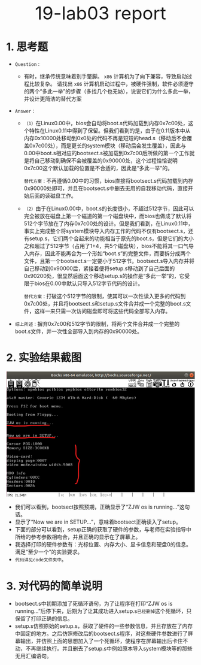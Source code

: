<center>
    <font size=8>19-lab03 report</font>
</center>

# 1. 思考题

* `Question：` 
  *  有时，继承传统意味着别手蹩脚。 `x86` 计算机为了向下兼容，导致启动过程比较复杂。 请找出 `x86` 计算机启动过程中，被硬件强制，软件必须遵守的两个“多此一举”的步骤（多找几个也无妨），说说它们为什么多此一举，并设计更简洁的替代方案
* `Answer：` 
  * `（1）`在Linux0.00中，bios会自动将boot.s代码加载到内存0x7c00处，这个特性在Linux0.11中得到了保留。但我们看到的是，由于在0.11版本中从内存0x10000处移动到0x0处的代码不再是短短的head.s（移动后不会覆盖0x7c00处），而是更长的system模块（移动后会发生覆盖），因此与0.00中boot.s相对应的bootsect.s被加载到0x7c00后所做的第一个工作就是将自己移动到确保不会被覆盖的0x90000处，这个过程恰恰说明0x7c00这个默认加载的位置是不合适的，因此是“多此一举”的。
      
    `替代方案：`不再遵循0.00中的习惯，bios直接将bootsect.s代码加载到内存0x90000处即可，并且在bootsect.s中删去无用的自我移动代码，直接开始后面的读磁盘工作。
  * `（2）`由于在Linux0.00中，boot.s的长度很小，不超过512字节，因此可以完全被放在磁盘上第一个磁道的第一个磁盘块中，而bios也做成了默认将512个字节放在了内存0x7c00处的设计。但是我们看到，在Linux0.11中，事实上完成整个将system模块导入内存工作的代码不仅有bootsect.s，还有setup.s，它们两个合起来的功能相当于原先的boot.s，但是它们的大小之和超过了512字节（占用了1+4，共5个磁盘块），bios不能将其一口气导入内存，因此不能再合为一个形如“boot.s”的完整文件，而要拆分成两个文件，且第一个bootsect.s一定要小于512字节。bootsect.s导入内存并将自己移动到0x90000后，紧接着便将setup.s移动到了自己后面的0x90200处，很显然后面这个移动setup.s的操作是“多此一举”的，它受限于bios在0.00中默认只导入512字节代码的设计。

    `替代方案：`打破这个512字节的限制，使其可以一次性读入更多的代码到0x7c00处，并且将bootsect.s和setup.s文件合并成一个完整的boot.s文件，这样一来只需一次访问磁盘即可将这些代码全部写入内存。

* `综上所述：`摒弃0x7c00和512字节的限制，将两个文件合并成一个完整的boot.s文件，并一次性全部导入到内存的0x90000处。

# 2. 实验结果截图

![img1](./images/img1.png)

* 我们可以看到，bootsect按照预期，正确显示了“ZJW os is running...”这句话。
* 显示了“Now we are in SETUP...”，意味着bootsect正确读入了setup。
* 下面的部分可以看到，setup正确的获取了硬件的参数，与老师在实验指导中所给的参考参数相吻合，并且正确的显示在了屏幕上。
* 我选择打印的硬件参数有：光标位置、内存大小、显卡信息和硬盘0的信息。满足“至少一个”的实验要求。
* `代码详见code文件夹中`。

# 3. 对代码的简单说明

* bootsect.s中初期添加了死循环语句，为了让程序在打印“ZJW os is running...”后停下来，后期为了让其成功进入setup.s`已经删掉`这个死循环，只保留了打印正确的信息。
* setup.s仿照原始的setup.s，获取了硬件的一些参数信息，并且存放在了内存中固定的地方。之后仿照修改后的bootsect.s程序，对这些硬件参数进行了屏幕输出，并仿照上面的思想加入了一个死循环，使程序在屏幕输出后卡住不动，不再继续执行。并且删去了setup.s中例如原本导入system模块等的那些无用汇编语句。